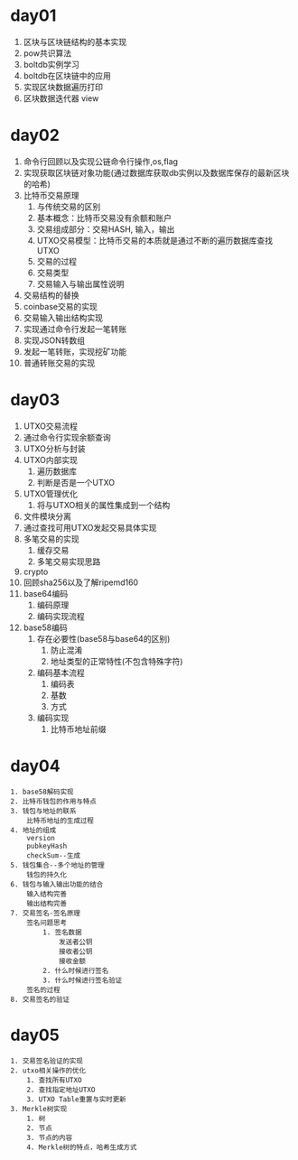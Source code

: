 # day01
1. 区块与区块链结构的基本实现
2. pow共识算法
3. boltdb实例学习
4. boltdb在区块链中的应用
5. 实现区块数据遍历打印
6. 区块数据迭代器 view
# day02
1. 命令行回顾以及实现公链命令行操作,os,flag
2. 实现获取区块链对象功能(通过数据库获取db实例以及数据库保存的最新区块的哈希)
3. 比特币交易原理
    1. 与传统交易的区别
    2. 基本概念：比特币交易没有余额和账户
    3. 交易组成部分：交易HASH, 输入，输出
    4. UTXO交易模型：比特币交易的本质就是通过不断的遍历数据库查找UTXO
    5. 交易的过程
    6. 交易类型
    7. 交易输入与输出属性说明
4. 交易结构的替换
5. coinbase交易的实现
6. 交易输入输出结构实现
7. 实现通过命令行发起一笔转账
8. 实现JSON转数组
9. 发起一笔转账，实现挖矿功能
10. 普通转账交易的实现
# day03
1. UTXO交易流程
2. 通过命令行实现余额查询
3. UTXO分析与封装
4. UTXO内部实现
    1. 遍历数据库
    2. 判断是否是一个UTXO
5. UTXO管理优化
    1. 将与UTXO相关的属性集成到一个结构
6. 文件模块分离
7. 通过查找可用UTXO发起交易具体实现
8. 多笔交易的实现
    1. 缓存交易
    2. 多笔交易实现思路
9. crypto
10. 回顾sha256以及了解ripemd160
11. base64编码
    1. 编码原理
    2. 编码实现流程
12. base58编码
    1. 存在必要性(base58与base64的区别)
        1. 防止混淆
        2. 地址类型的正常特性(不包含特殊字符)
    2. 编码基本流程
        1. 编码表
        2. 基数
        3. 方式
    3. 编码实现
        1. 比特币地址前缀

# day04
    1. base58解码实现
    2. 比特币钱包的作用与特点
    3. 钱包与地址的联系
        比特币地址的生成过程
    4. 地址的组成
        version
        pubkeyHash
        checkSum--生成
    5. 钱包集合--多个地址的管理
        钱包的持久化
    6. 钱包与输入输出功能的结合
        输入结构完善
        输出结构完善
    7. 交易签名-签名原理
        签名问题思考
            1. 签名数据
                发送者公钥
                接收者公钥
                接收金额
            2. 什么时候进行签名
            3. 什么时候进行签名验证
        签名的过程
    8. 交易签名的验证
# day05
    1. 交易签名验证的实现
    2. utxo相关操作的优化
        1. 查找所有UTXO
        2. 查找指定地址UTXO
        3. UTXO Table重置与实时更新
    3. Merkle树实现
        1. 树
        2. 节点
        3. 节点的内容
        4. Merkle树的特点，哈希生成方式


